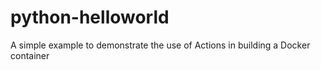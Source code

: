 # python-helloworld

A simple example to demonstrate the use of Actions in building a Docker container
